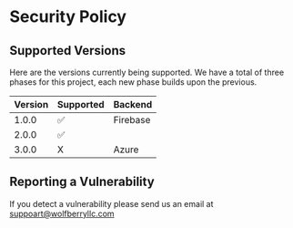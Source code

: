# Security Policy

## Supported Versions

Here are the versions currently being supported. We have a total of three phases for this project, each new phase builds upon the previous.

| Version | Supported          | Backend  |
| ------- | ------------------ |---------|
| 1.0.0   | :white_check_mark: |   Firebase  |
| 2.0.0   | :white_check_mark: | | AWS
| 3.0.0   | X                  |    Azure        |

## Reporting a Vulnerability

If you detect a vulnerability please send us an email at suppoart@wolfberryllc.com
